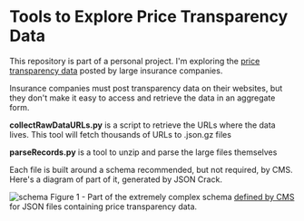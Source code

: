 # Tools to Explore Price Transparency Data
This repository is part of a personal project. 
I'm exploring the <a href="https://transparency-in-coverage.uhc.com/">price transparency data</a> posted by large insurance companies. 

Insurance companies must post transparency data on their websites, but they don't make it easy to access and retrieve the data in an aggregate form. 


**collectRawDataURLs.py** is a script to retrieve the URLs where the data lives. This tool will fetch thousands of URLs to .json.gz files

**parseRecords.py** is a tool to unzip and parse the large files themselves 

Each file is built around a schema recommended, but not required, by CMS. Here's a diagram of part of it, generated by JSON Crack. 

![schema](https://github.com/scanaaron/transparent/assets/53543826/fc61be97-ffd0-4e3e-926e-a0210d25ff4b)
Figure 1 - Part of the extremely complex schema <a href="https://github.com/CMSgov/price-transparency-guide/tree/master/schemas/in-network-rates">defined by CMS</a> for JSON files containing price transparency data. 
